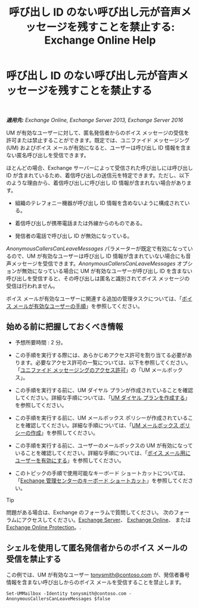 ﻿---
title: '呼び出し ID のない呼び出し元が音声メッセージを残すことを禁止する: Exchange Online Help'
TOCTitle: 呼び出し ID のない呼び出し元が音声メッセージを残すことを禁止する
ms:assetid: dd5dad32-2f69-4bf4-8ff0-545c413d395a
ms:mtpsurl: https://technet.microsoft.com/ja-jp/library/JJ673571(v=EXCHG.150)
ms:contentKeyID: 49896516
ms.date: 05/22/2018
mtps_version: v=EXCHG.150
ms.translationtype: HT
---

# 呼び出し ID のない呼び出し元が音声メッセージを残すことを禁止する

 

_**適用先:** Exchange Online, Exchange Server 2013, Exchange Server 2016_

UM が有効なユーザーに対して、匿名発信者からのボイス メッセージの受信を許可または禁止することができます。既定では、ユニファイド メッセージング (UM) およびボイス メールが有効になると、ユーザーは呼び出し ID 情報を含まない匿名呼び出しを受信できます。

ほとんどの場合、Exchange サーバーによって受信された呼び出しには呼び出し ID が含まれているため、着信呼び出しの送信元を特定できます。ただし、以下のような理由から、着信呼び出しに呼び出し ID 情報が含まれない場合があります。

  - 組織のテレフォニー機器が呼び出し ID 情報を含めないように構成されている。

  - 着信呼び出しが携帯電話または外線からのものである。

  - 発信者の電話で呼び出し ID が無効になっている。

*AnonymousCallersCanLeaveMessages* パラメーターが既定で有効になっているので、UM が有効なユーザーは呼び出し ID 情報が含まれていない場合にも音声メッセージを受信できます。*AnonymousCallersCanLeaveMessages* オプションが無効になっている場合に UM が有効なユーザーが呼び出し ID を含まない呼び出しを受信すると、その呼び出しは匿名と識別されてボイス メッセージの受信は行われません。

ボイス メールが有効なユーザーに関連する追加の管理タスクについては、「[ボイス メールが有効なユーザーの手順](voice-mail-enabled-user-procedures-exchange-2013-help.md)」を参照してください。

## 始める前に把握しておくべき情報

  - 予想所要時間 : 2 分。

  - この手順を実行する際には、あらかじめアクセス許可を割り当てる必要があります。必要なアクセス許可の一覧については、以下を参照してください。「[ユニファイド メッセージングのアクセス許可](unified-messaging-permissions-exchange-2013-help.md)」の「UM メールボックス」。

  - この手順を実行する前に、UM ダイヤル プランが作成されていることを確認してください。詳細な手順については、「[UM ダイヤル プランを作成する](create-a-um-dial-plan-exchange-2013-help.md)」を参照してください。

  - この手順を実行する前に、UM メールボックス ポリシーが作成されていることを確認してください。詳細な手順については、「[UM メールボックス ポリシーの作成](create-a-um-mailbox-policy-exchange-2013-help.md)」を参照してください。

  - この手順を実行する前に、ユーザーのメールボックスの UM が有効になっていることを確認してください。詳細な手順については、「[ボイス メール用にユーザーを有効にする](enable-a-user-for-voice-mail-exchange-2013-help.md)」を参照してください。

  - このトピックの手順で使用可能なキーボード ショートカットについては、「[Exchange 管理センターのキーボード ショートカット](keyboard-shortcuts-in-the-exchange-admin-center-exchange-online-protection-help.md)」を参照してください。


> [!TIP]
> 問題がある場合は、Exchange のフォーラムで質問してください。 次のフォーラムにアクセスしてください。<A href="https://go.microsoft.com/fwlink/p/?linkid=60612">Exchange Server</A>、 <A href="https://go.microsoft.com/fwlink/p/?linkid=267542">Exchange Online</A>、 または <A href="https://go.microsoft.com/fwlink/p/?linkid=285351">Exchange Online Protection</A>。.



## シェルを使用して匿名発信者からのボイス メールの受信を禁止する

この例では、UM が有効なユーザー tonysmith@contoso.com が、発信者番号情報を含まない呼び出しからのボイス メールを受信することを禁止します。

    Set-UMMailbox -Identity tonysmith@contoso.com -AnonymousCallersCanLeaveMessages $false

